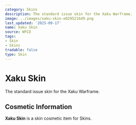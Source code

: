 ```yaml
---
category: Skins
description: The standard issue skin for the Xaku Warframe.
image: ../images/xaku-skin-e0295216d9.png
last_updated: '2025-09-17'
name: Xaku Skin
source: WFCD
tags:
- Skin
- Skins
tradable: false
type: Skin
---
```


# Xaku Skin

The standard issue skin for the Xaku Warframe.

## Cosmetic Information

**Xaku Skin** is a skin cosmetic item for Skins.

